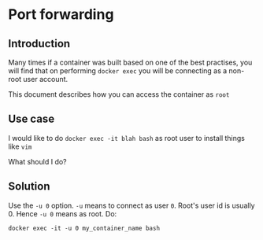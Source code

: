 # Port forwarding

## Introduction

Many times if a container was built based on one of the best practises, you will find that on performing `docker exec`
you will be connecting as a non-root user account.

This document describes how you can access the container as `root`

## Use case
I would like to do `docker exec -it blah bash` as root user to install things like `vim`

What should I do?

## Solution
Use the `-u 0` option. `-u` means to connect as user `0`. Root's user id is usually 0. Hence `-u 0` means as root.
Do:

```shell
docker exec -it -u 0 my_container_name bash
``` 


